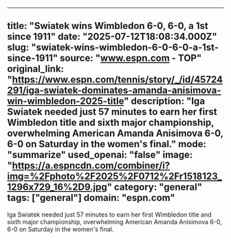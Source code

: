---
   title: "Swiatek wins Wimbledon 6-0, 6-0, a 1st since 1911"
   date: "2025-07-12T18:08:34.000Z"
   slug: "swiatek-wins-wimbledon-6-0-6-0-a-1st-since-1911"
   source: "www.espn.com - TOP"
   original_link: "https://www.espn.com/tennis/story/_/id/45724291/iga-swiatek-dominates-amanda-anisimova-win-wimbledon-2025-title"
   description: "Iga Swiatek needed just 57 minutes to earn her first Wimbledon title and sixth major championship, overwhelming American Amanda Anisimova 6-0, 6-0 on Saturday in the women's final."
   mode: "summarize"
   used_openai: "false"
   image: "https://a.espncdn.com/combiner/i?img=%2Fphoto%2F2025%2F0712%2Fr1518123_1296x729_16%2D9.jpg"
   category: "general"
   tags: ["general"]
   domain: "espn.com"
  ---
  Iga Swiatek needed just 57 minutes to earn her first Wimbledon title and sixth major championship, overwhelming American Amanda Anisimova 6-0, 6-0 on Saturday in the women's final.